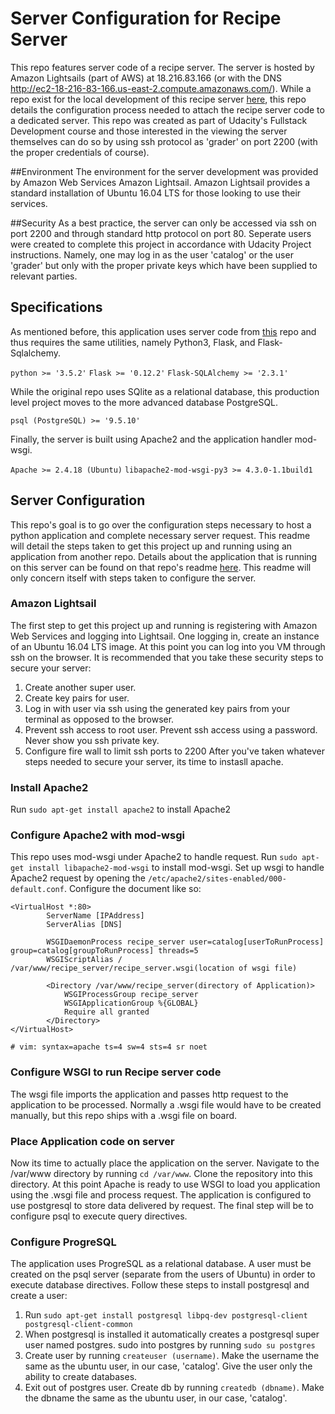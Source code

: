 # Server Configuration for Recipe Server
This repo features server code of a recipe server. The server is hosted by Amazon Lightsails (part of AWS) at 18.216.83.166 (or with the DNS http://ec2-18-216-83-166.us-east-2.compute.amazonaws.com/). While a repo exist for the local development of this recipe server [here](https://github.com/osa10928/Udacity-recipe_server), this repo details the configuration process needed to attach the recipe server code to a dedicated server. This repo was created as part of Udacity's Fullstack Development course and those interested in the viewing the server themselves can do so by using ssh protocol as 'grader' on port 2200 (with the proper credentials of course).

##Environment
The environment for the server development was provided by Amazon Web Services Amazon Lightsail. Amazon Lightsail provides a standard installation of Ubuntu 16.04 LTS for those looking to use their services.

##Security
As a best practice, the server can only be accessed via ssh on port 2200 and through standard http protocol on port 80. Seperate users were created to complete this project in accordance with Udacity Project instructions. Namely, one may log in as the user 'catalog' or the user 'grader' but only with the proper private keys which have been supplied to relevant parties.

## Specifications
As mentioned before, this application uses server code from [this](https://github.com/osa10928/Udacity-recipe_server) repo and thus requires the same utilities, namely Python3, Flask, and Flask-Sqlalchemy.

`python >= '3.5.2'`
`Flask >= '0.12.2'`
`Flask-SQLAlchemy >= '2.3.1'`

While the original repo uses SQlite as a relational database, this production level project moves to the more advanced database PostgreSQL.

`psql (PostgreSQL) >= '9.5.10'`

Finally, the server is built using Apache2 and the application handler mod-wsgi.

`Apache >= 2.4.18 (Ubuntu)`
`libapache2-mod-wsgi-py3 >= 4.3.0-1.1build1`

## Server Configuration
This repo's goal is to go over the configuration steps necessary to host a python application and complete necessary server request. This readme will detail the steps taken to get this project up and running using an application from another repo. Details about the application that is running on this server can be found on that repo's readme [here](https://github.com/osa10928/Udacity-recipe_server). This readme will only concern itself with steps taken to configure the server.
### Amazon Lightsail
The first step to get this project up and running is registering with Amazon Web Services and logging into Lightsail. One logging in, create an instance of an Ubuntu 16.04 LTS image. At this point you can log into you VM through ssh on the browser. It is recommended that you take these security steps to secure your server:
1. Create another super user.
2. Create key pairs for user.
3. Log in with user via ssh using the generated key pairs from your terminal as opposed to the browser.
4. Prevent ssh access to root user. Prevent ssh access using a password. Never show you ssh private key.
5. Configure fire wall to limit ssh ports to 2200
After you've taken whatever steps needed to secure your server, its time to instasll apache.
### Install Apache2
Run `sudo apt-get install apache2` to install Apache2
### Configure Apache2 with mod-wsgi
This repo uses mod-wsgi under Apache2 to handle request. Run `sudo apt-get install libapache2-mod-wsgi` to install mod-wsgi. Set up wsgi to handle Apache2 request by opening the `/etc/apache2/sites-enabled/000-default.conf`. Configure the document like so:
```
<VirtualHost *:80>
        ServerName [IPAddress]
        ServerAlias [DNS]

        WSGIDaemonProcess recipe_server user=catalog[userToRunProcess] group=catalog[groupToRunProcess] threads=5
        WSGIScriptAlias / /var/www/recipe_server/recipe_server.wsgi(location of wsgi file)

        <Directory /var/www/recipe_server(directory of Application)>
            WSGIProcessGroup recipe_server
            WSGIApplicationGroup %{GLOBAL}
            Require all granted
        </Directory>
</VirtualHost>

# vim: syntax=apache ts=4 sw=4 sts=4 sr noet
```
### Configure WSGI to run Recipe server code
The wsgi file imports the application and passes http request to the application to be processed. Normally a .wsgi file would have to be created manually, but this repo ships with a .wsgi file on board. 

### Place Application code on server
Now its time to actually place the application on the server. Navigate to the /var/www directory by running `cd /var/www`. Clone the repository into this directory. At this point Apache is ready to use WSGI to load you application using the .wsgi file and process request. The application is configured to use postgresql to store data delivered by request. The final step will be to configure psql to execute query directives.

### Configure ProgreSQL
The application uses ProgreSQL as a relational database. A user must be created on the psql server (separate from the users of Ubuntu) in order to execute database directives. Follow these steps to install postgresql and create a user:
1. Run `sudo apt-get install postgresql libpq-dev postgresql-client postgresql-client-common`
2. When postgresql is installed it automatically creates a postgresql super user named postgres. sudo into postgres by running `sudo su postgres`
3. Create user by running `createuser (username)`. Make the username the same as the ubuntu user, in our case, 'catalog'. Give the user only the ability to create databases.
4. Exit out of postgres user. Create db by running `createdb (dbname)`. Make the dbname the same as the ubuntu user, in our case, 'catalog'.


